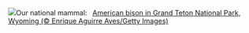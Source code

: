 ![](https://www.bing.com/th?id=OHR.TetonBison_EN-US5358590688_UHD.jpg&w=1000)Our national mammal:&nbsp;&ensp;[American bison in Grand Teton National Park, Wyoming (© Enrique Aguirre Aves/Getty Images)](https://www.bing.com/th?id=OHR.TetonBison_EN-US5358590688_UHD.jpg)
<br><br/>
